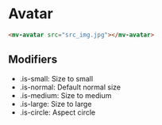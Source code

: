 # Avatar

```html
<mv-avatar src="src_img.jpg"></mv-avatar>
```

## Modifiers

- .is-small: Size to small
- .is-normal: Default normal size
- .is-medium: Size to medium
- .is-large: Size to large
- .is-circle: Aspect circle
